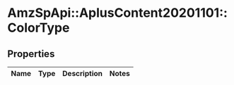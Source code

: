 # AmzSpApi::AplusContent20201101::ColorType

## Properties
Name | Type | Description | Notes
------------ | ------------- | ------------- | -------------


